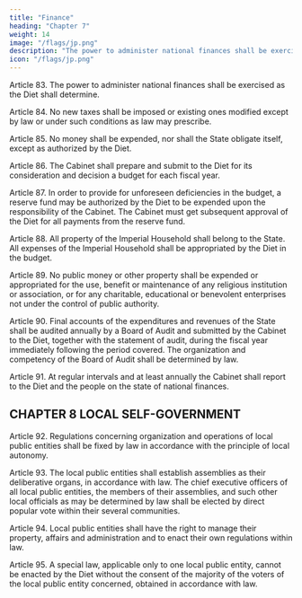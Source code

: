```yaml
---
title: "Finance"
heading: "Chapter 7"
weight: 14
image: "/flags/jp.png"
description: "The power to administer national finances shall be exercised as the Diet shall determine"
icon: "/flags/jp.png"
---
```



Article 83. The power to administer national finances shall be exercised as the Diet shall determine. 

Article 84. No new taxes shall be imposed or existing ones modified except by law or under such conditions as law may prescribe. 

Article 85. No money shall be expended, nor shall the State obligate itself, except as authorized by the Diet. 

Article 86. The Cabinet shall prepare and submit to the Diet for its consideration and decision a budget for each fiscal year. 

Article 87. In order to provide for unforeseen deficiencies in the budget, a reserve fund may be authorized by the Diet to be expended upon the responsibility of the Cabinet. The Cabinet must get subsequent approval of the Diet for all payments from the reserve fund. 

Article 88. All property of the Imperial Household shall belong to the State. All expenses of the Imperial Household shall be appropriated by the Diet in the budget. 

Article 89. No public money or other property shall be expended or appropriated for the use, benefit or maintenance of any religious institution or association, or for any charitable, educational or benevolent enterprises not under the control of public authority. 

Article 90. Final accounts of the expenditures and revenues of the State shall be audited annually by a Board of Audit and submitted by the Cabinet to the Diet, together with the statement of audit, during the fiscal year immediately following the period covered. The organization and competency of the Board of Audit shall be determined by law. 

Article 91. At regular intervals and at least annually the Cabinet shall report to the Diet and the people on the state of national finances. 


## CHAPTER 8 LOCAL SELF-GOVERNMENT 

Article 92. Regulations concerning organization and operations of local public entities shall be fixed by law in accordance with the principle of local autonomy. 

Article 93. The local public entities shall establish assemblies as their deliberative organs, in accordance with law. The chief executive officers of all local public entities, the members of their assemblies, and such other local officials as may be determined by law shall be elected by direct popular vote within their several communities. 

Article 94. Local public entities shall have the right to manage their property, affairs and administration and to enact their own regulations within law. 

Article 95. A special law, applicable only to one local public entity, cannot be enacted by the Diet without the consent of the majority of the voters of the local public entity concerned, obtained in accordance with law. 

